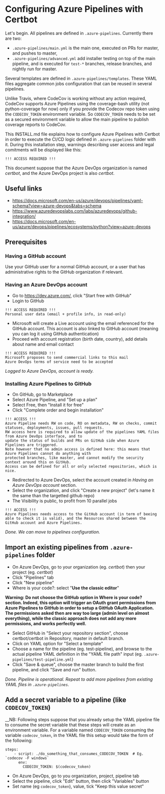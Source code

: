# Configuring Azure Pipelines with Certbot

Let's begin. All pipelines are defined in `.azure-pipelines`. Currently there are two:
* `.azure-pipelines/main.yml` is the main one, executed on PRs for master, and pushes to master,
* `.azure-pipelines/advanced.yml` add installer testing on top of the main pipeline, and is executed for `test-*` branches, release branches, and nightly run for master.

Several templates are defined in `.azure-pipelines/templates`. These YAML files aggregate common jobs configuration that can be reused in several pipelines.

Unlike Travis, where CodeCov is working without any action required, CodeCov supports Azure Pipelines
using the coverage-bash utility (not python-coverage for now) only if you provide the Codecov repo token
using the `CODECOV_TOKEN` environment variable. So `CODECOV_TOKEN` needs to be set as a secured
environment variable to allow the main pipeline to publish coverage reports to CodeCov.

This INSTALL.md file explains how to configure Azure Pipelines with Certbot in order to execute the CI/CD logic defined in `.azure-pipelines` folder with it.
During this installation step, warnings describing user access and legal comitments will be displayed like this:
```
!!! ACCESS REQUIRED !!!
```

This document suppose that the Azure DevOps organization is named _certbot_, and the Azure DevOps project is also _certbot_.

## Useful links

* https://docs.microsoft.com/en-us/azure/devops/pipelines/yaml-schema?view=azure-devops&tabs=schema
* https://www.azuredevopslabs.com/labs/azuredevops/github-integration/
* https://docs.microsoft.com/en-us/azure/devops/pipelines/ecosystems/python?view=azure-devops

## Prerequisites

### Having a GitHub account

Use your GitHub user for a normal GitHub account, or a user that has administrative rights to the GitHub organization if relevant.

### Having an Azure DevOps account
- Go to https://dev.azure.com/, click "Start free with GitHub"
- Login to GitHub

```
!!! ACCESS REQUIRED !!!
Personal user data (email + profile info, in read-only)
```

- Microsoft will create a Live account using the email referenced for the GitHub account. This account is also linked to GitHub account (meaning you can log it using GitHub authentication)
- Proceed with account registration (birth date, country), add details about name and email contact

```
!!! ACCESS REQUIRED !!!
Microsoft proposes to send commercial links to this mail
Azure DevOps terms of service need to be accepted
```

_Logged to Azure DevOps, account is ready._

### Installing Azure Pipelines to GitHub

- On GitHub, go to Marketplace
- Select Azure Pipeline, and "Set up a plan"
- Select Free, then "Install it for free"
- Click "Complete order and begin installation"

```
!!! ACCESS !!!
Azure Pipeline needs RW on code, RO on metadata, RW on checks, commit statuses, deployments, issues, pull requests.
RW access here is required to allow update of the pipelines YAML files from Azure DevOps interface, and to
update the status of builds and PRs on GitHub side when Azure Pipelines are triggered.
Note however that no admin access is defined here: this means that Azure Pipelines cannot do anything with
protected branches, like master, and cannot modify the security context around this on GitHub.
Access can be defined for all or only selected repositories, which is nice.
```

- Redirected to Azure DevOps, select the account created in _Having an Azure DevOps account_ section.
- Select the organization, and click "Create a new project" (let's name it the same than the targetted github repo)
- The Visibility is public, to profit from 10 parallel jobs

```
!!! ACCESS !!!
Azure Pipelines needs access to the GitHub account (in term of beeing able to check it is valid), and the Resources shared between the GitHub account and Azure Pipelines.
```

_Done. We can move to pipelines configuration._

## Import an existing pipelines from `.azure-pipelines` folder

- On Azure DevOps, go to your organization (eg. _certbot_) then your project (eg. _certbot_)
- Click "Pipelines" tab
- Click "New pipeline"
- Where is your code?: select "__Use the classic editor__"

__Warning: Do not choose the GitHub option in Where is your code? section. Indeed, this option will trigger an OAuth
grant permissions from Azure Pipelines to GitHub in order to setup a GitHub OAuth Application. The permissions asked
then are way too large (admin level on almost everything), while the classic approach does not add any more
permissions, and works perfectly well.__

- Select GitHub in "Select your repository section", choose certbot/certbot in Repository, master in default branch.
- Click on YAML option for "Select a template"
- Choose a name for the pipeline (eg. test-pipeline), and browse to the actual pipeline YAML definition in the
  "YAML file path" input (eg. `.azure-pipelines/test-pipeline.yml`)
- Click "Save & queue", choose the master branch to build the first pipeline, and click "Save and run" button.

_Done. Pipeline is operational. Repeat to add more pipelines from existing YAML files in `.azure-pipelines`._

## Add a secret variable to a pipeline (like `CODECOV_TOKEN`)

__NB: Following steps suppose that you already setup the YAML pipeline file to
consume the secret variable that these steps will create as an environment variable.
For a variable named `CODECOV_TOKEN` consuming the variable `codecov_token`,
in the YAML file this setup would take the form of the following:
```
steps:
    - script: ./do_something_that_consumes_CODECOV_TOKEN  # Eg. `codecov -F windows`
      env:
        CODECOV_TOKEN: $(codecov_token)
```

- On Azure DevOps, go to you organization, project, pipeline tab
- Select the pipeline, click "Edit" button, then click "Variables" button
- Set name (eg `codecov_token`), value, tick "Keep this value secret"
